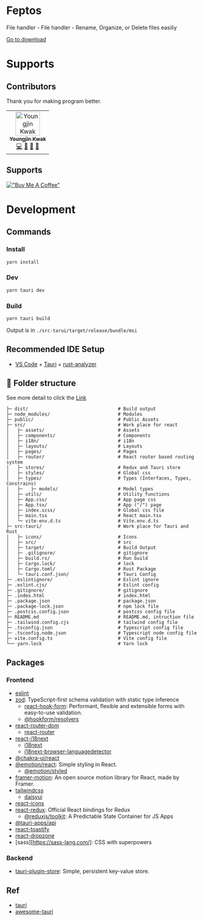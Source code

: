 # Feptos
File handler - File handler - Rename, Organize, or Delete files easiliy

[Go to download](https://github.com/kkan0615/Febtos/releases)

# Supports
## Contributors
Thank you for making program better.

[//]: # (max 7 td in each tr)
[//]: # (<a href="https://github.com/kkan0615/blog-nuxt/commits?author=kkan0615" title="Examples">💡</a> )
[//]: # (<a href="https://github.com/kkan0615/blog-nuxt/commits?author=kkan0615" title="Tests">⚠️</a>)
[//]: # (<a href="https://github.com/kkan0615/blog-nuxt/commits?author=kkan0615" title="Ideas, Planning, & Feedback">🤔</a>)
[//]: # (<a href="https://github.com/kkan0615/blog-nuxt/issues?q=author%3Akkan0615" title="Bug reports">🐛</a>)
<table>
  <tbody>
    <tr>
      <td align="center">
        <a href="https://github.com/kkan0615">
          <img src="https://avatars.githubusercontent.com/u/46660361?v=4?s=64" width="64px;" alt="Youngjin Kwak"/><br /><sub><b>Youngjin Kwak</b></sub>
        </a><br />
        <a href="https://github.com/kkan0615/blog-nuxt/commits?author=kkan0615" title="Code">💻</a> 
        <a href="https://github.com/kkan0615/blog-nuxt/commits?author=kkan0615" title="Maintenance">🚧</a>
        <a href="https://github.com/kkan0615/blog-nuxt/commits?author=kkan0615" title="Documentation">📖</a> 
        <a href="https://github.com/kkan0615/blog-nuxt/commits?author=kkan0615" title="Design">🎨</a>
      </td>
    </tr>
  </tbody>
</table>

## Supports
[!["Buy Me A Coffee"](https://www.buymeacoffee.com/assets/img/custom_images/orange_img.png)](https://www.buymeacoffee.com/youngjinkwak)

# Development
## Commands
### Install
```bash
yarn install
```
### Dev
```bash
yarn tauri dev
```
### Build
```bash
yarn tauri build
```
Output is in
`./src-tarui/target/release/bundle/msi`

## Recommended IDE Setup
- [VS Code](https://code.visualstudio.com/) + [Tauri](https://marketplace.visualstudio.com/items?itemName=tauri-apps.tauri-vscode) + [rust-analyzer](https://marketplace.visualstudio.com/items?itemName=rust-lang.rust-analyzer)

## :file_folder: Folder structure
See more detail to click the [Link](https://nuxt.com/docs/guide/directory-structure/nuxt)
```text
├─ dist/                                 # Build output
├─ node_modules/                         # Modules
├─ public/                               # Public Assets
├─ src/                                  # Work place for react
│   ├─ assets/                           # Assets
│   ├─ components/                       # Components
│   ├─ i18n/                             # i18n
│   ├─ layouts/                          # Layouts
│   ├─ pages/                            # Pages
│   ├─ router/                           # React router based routing system
│   ├─ stores/                           # Redux and Tauri store
│   ├─ styles/                           # Global css
│   ├─ types/                            # Types (Interfaces, Types, Constrains)
│   ├─   ├─ models/                      # Model types
│   ├─ utils/                            # Utility functions
│   ├─ App.css/                          # App page css
│   ├─ App.tsx/                          # App ("/") page
│   ├─ index.scss/                       # Global css file
│   ├─ main.tsx                          # React main.tsx
│   └─ vite-env.d.ts                     # Vite.env.d.ts
├─ src-tauri/                            # Work place for Tauri and Rust
│   ├─ icons/                            # Icons
│   ├─ src/                              # src
│   ├─ target/                           # Build Output
│   ├─ .gitignore/                       # gitignore
│   ├─ build.rs/                         # Run build
│   ├─ Cargo.lock/                       # lock
│   ├─ Cargo.toml/                       # Rust Package
│   └─ tauri.conf.json/                  # Tauri Config
├─ .eslintignore/                        # Eslint ignore
├─ .eslint.cjs/                          # Eslint config
├─ .gitignore/                           # gitignore
├─ .index.html                           # index.html
├─ .package.json                         # package.json
├─ .package-lock.json                    # npm lock file
├─ .postcss.config.json                  # postcss config file
├─ README.md                             # README.md, intruction file
├─ .tailwind.config.cjs                  # tailwind config file
├─ .tsconfig.json                        # Typescript config file
├─ .tsconfig.node.json                   # Typescript node config file
├─ vite.config.ts                        # Vite config file
└── yarn.lock                            # Yarn lock
```

## Packages
### Frontend
- [eslint]()
- [zod](https://zod.dev/): TypeScript-first schema validation with static type inference
  - [react-hook-form](https://react-hook-form.com/): Performant, flexible and extensible forms with easy-to-use validation.
  - [@hookform/resolvers](https://github.com/react-hook-form/resolvers)
- [react-router-dom](https://www.npmjs.com/package/react-router-dom)
  - [react-router](https://reactrouter.com/en/main)
- [react-i18next]()
  - [i18next]()
  - [i18next-browser-languagedetector]()
- [@chakra-ui/react]()
- [@emotion/react](https://emotion.sh/docs/introduction): Simple styling in React.
  - [@emotion/styled](https://emotion.sh/docs/styled)
- [framer-motion](https://github.com/framer/motion): An open source motion library for React, made by Framer.
- [tailwindcss]()
  - [daisyui](https://daisyui.com/)
- [react-icons]()
- [react-redux](https://github.com/reduxjs/react-redux): Official React bindings for Redux
  - [@reduxjs/toolkit](https://redux.js.org/): A Predictable State Container for JS Apps
- [@tauri-apps/api](https://tauri.app/v1/api/js/)
- [react-toastify](https://fkhadra.github.io/react-toastify/introduction)
- [react-dropzone](https://react-dropzone.js.org/)
- [sass][https://sass-lang.com/]: CSS with superpowers
### Backend
- [tauri-plugin-store](https://github.com/tauri-apps/tauri-plugin-store): Simple, persistent key-value store.

## Ref
- [tauri](https://tauri.app/)
- [awesome-tauri](https://github.com/tauri-apps/awesome-tauri)
